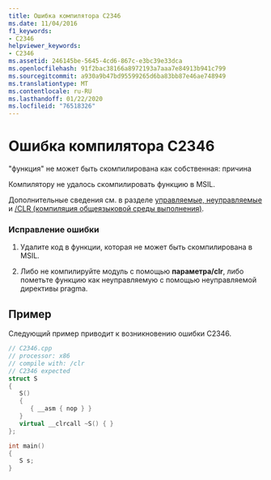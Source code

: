 ```yaml
---
title: Ошибка компилятора C2346
ms.date: 11/04/2016
f1_keywords:
- C2346
helpviewer_keywords:
- C2346
ms.assetid: 246145be-5645-4cd6-867c-e3bc39e33dca
ms.openlocfilehash: 91f2bac38166a8972193a7aaa7e84913b941c799
ms.sourcegitcommit: a930a9b47bd95599265d6ba83bb87e46ae748949
ms.translationtype: MT
ms.contentlocale: ru-RU
ms.lasthandoff: 01/22/2020
ms.locfileid: "76518326"
---
```

# <a name="compiler-error-c2346"></a>Ошибка компилятора C2346

"функция" не может быть скомпилирована как собственная: причина

Компилятору не удалось скомпилировать функцию в MSIL.

Дополнительные сведения см. в разделе [управляемые, неуправляемые](../../preprocessor/managed-unmanaged.md) и [/CLR (компиляция общеязыковой среды выполнения)](../../build/reference/clr-common-language-runtime-compilation.md).

### <a name="to-correct-this-error"></a>Исправление ошибки

1. Удалите код в функции, которая не может быть скомпилирована в MSIL.

1. Либо не компилируйте модуль с помощью **параметра/clr**, либо пометьте функцию как неуправляемую с помощью неуправляемой директивы pragma.

## <a name="example"></a>Пример

Следующий пример приводит к возникновению ошибки C2346.

```cpp
// C2346.cpp
// processor: x86
// compile with: /clr
// C2346 expected
struct S
{
   S()
   {
      { __asm { nop } }
   }
   virtual __clrcall ~S() { }
};

int main()
{
   S s;
}
```
